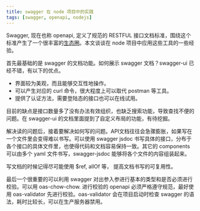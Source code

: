 ```yaml
---
title: swagger 在 node 项目中的实践
tags: [swagger, openapi, nodejs]
---
```


Swagger, 现在也称 openapi, 定义了规范的 RESTFUL 接口文档标准，围绕这个标准产生了一个很丰富的[生态圈](https://apis.guru/awesome-openapi3/)。本文谈谈在 node 项目中应用这些工具的一些经验。

首先最基础的是 swagger 的文档功能。如何展示 swagger 文档？swagger-ui 已经不错，有以下的优点。

- 界面较为美观，而且能够交互性地操作。
- 可以产生对应的 curl 命令，很大程度上可以取代 postman 等工具。
- 提供了认证方法，需要登陆态的接口也可以在线试用。

目前的缺点是接口数量多了没有办法有效组织，也缺乏搜索功能，导致查找不便的问题。在 swagger-ui 的文档里面提到了自定义布局的功能，有待挖掘。

解决读的问题后，接着要解决如何写的问题。API文档往往会急骤膨胀，如果写在一个文件里会变得难以书写。可以使用 swagger jsdoc 书写具体的接口，分布于各个接口的具体文件里，也使得代码和文档容易保持一致。其它的 components 可以由多个 yaml 文件书写，swagger-jsdoc 能够将各个文件的内容组装起来。

写文档的时候记得尽可能使用 $ref, allOf 等， 提高文档书写的可复用性。

最后一个很重要的可以利用 swagger 对出参入参进行基本的类型和是否必须进行校验。可以用 oas-chow-chow. 进行校验的 openapi 必须严格遵守规范，最好使用 oas-validator 先进行校验。oas-validator 会在项目启动时检查 swagger 的语法，耗时比较长，可以在生产服务器禁用。
